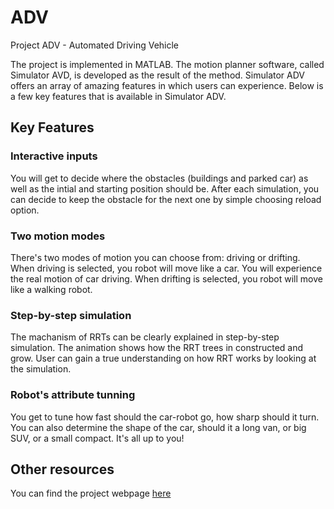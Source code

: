 ADV
===

Project ADV - Automated Driving Vehicle 

The project is implemented in MATLAB. The motion planner software, called Simulator AVD, is developed as the result of the method. Simulator ADV offers an array of amazing features in which users can experience. Below is a few key features that is available in Simulator ADV.

Key Features
---

### Interactive inputs

You will get to decide where the obstacles (buildings and parked car) as well as the intial and starting position should be. After each simulation, you can decide to keep the obstacle for the next one by simple choosing reload option.

### Two motion modes

There's two modes of motion you can choose from: driving or drifting. When driving is selected, you robot will move like a car. You will experience the real motion of car driving. When drifting is selected, you robot will move like a walking robot.

### Step-by-step simulation

The machanism of RRTs can be clearly explained in step-by-step simulation. The animation shows how the RRT trees in constructed and grow. User can gain a true understanding on how RRT works by looking at the simulation.

### Robot's attribute tunning

You get to tune how fast should the car-robot go, how sharp should it turn. You can also determine the shape of the car, should it a long van, or big SUV, or a small compact. It's all up to you!


Other resources
---

You can find the project webpage [here](http://fcl.uncc.edu/nhnguye1/ADV.html)

